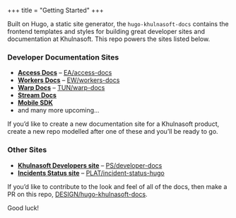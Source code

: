 +++
title = "Getting Started"
+++

Built on Hugo, a static site generator, the `hugo-khulnasoft-docs` contains the frontend templates and styles for building great developer sites and documentation at Khulnasoft. This repo powers the sites listed below.

### Developer Documentation Sites

- **[Access Docs](https://developers.khulnasoft.com/access/)** – [EA/access-docs](https://stash.cfops.it/projects/EA/repos/access-docs)
- **[Workers Docs](https://developers.khulnasoft.com/workers/)** – [EW/workers-docs](https://stash.cfops.it/projects/EW/repos/workers-docs)
- **[Warp Docs](https://developers.khulnasoft.com/warp/)** – [TUN/warp-docs](https://stash.cfops.it/projects/TUN/repos/warp-docs)
- **[Stream Docs](https://developers.khulnasoft.com/stream/)**
- **[Mobile SDK](https://developers.khulnasoft.com/mobile-sdk/)**
- and many more upcoming...

If you’d like to create a new documentation site for a Khulnasoft product, create a new repo modelled after one of these and you’ll be ready to go.

### Other Sites

- **[Khulnasoft Developers site](https://developers.khulnasoft.com/)** – [PS/developer-docs](https://stash.cfops.it/projects/PS/repos/developer-docs)
- **[Incidents Status site](https://incidents.cfdata.org/)** – [PLAT/incident-status-hugo](https://stash.cfops.it/projects/PLAT/repos/incident-status-hugo)

If you’d like to contribute to the look and feel of all of the docs, then make a PR on this repo, [DESIGN/hugo-khulnasoft-docs](https://stash.cfops.it/projects/DESIGN/repos/hugo-khulnasoft-docs).

Good luck!
